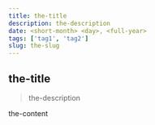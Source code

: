 ```yaml
---
title: the-title
description: the-description
date: <short-month> <day>, <full-year>
tags: ['tag1', 'tag2']
slug: the-slug
---
```


## the-title

> the-description

the-content
